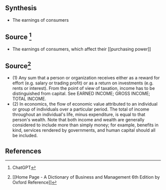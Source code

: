 ## Synthesis
- The earnings of consumers
## Source [^1]
- The earnings of consumers, which affect their [[purchasing power]]
## Source[^2]
- (1) Any sum that a person or organization receives either as a reward for effort (e.g. salary or trading profit) or as a return on investments (e.g. rents or interest). From the point of view of taxation, income has to be distinguished from capital. See EARNED INCOME; GROSS INCOME; TOTAL INCOME. 
- (2) In economics, the flow of economic value attributed to an individual or group of individuals over a particular period. The total of income throughout an individual's life, minus expenditure, is equal to that person's wealth. Note that both income and wealth are generally considered to include more than simply money; for example, benefits in kind, services rendered by governments, and human capital should all be included.
## References

[^1]: ChatGPT
[^2]: [[Home Page - A Dictionary of Business and Management 6th Edition by Oxford Reference]]